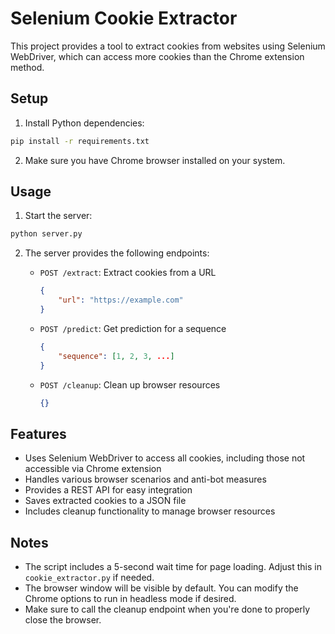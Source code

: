 # Selenium Cookie Extractor

This project provides a tool to extract cookies from websites using Selenium WebDriver, which can access more cookies than the Chrome extension method.

## Setup

1. Install Python dependencies:
```bash
pip install -r requirements.txt
```

2. Make sure you have Chrome browser installed on your system.

## Usage

1. Start the server:
```bash
python server.py
```

2. The server provides the following endpoints:

   - `POST /extract`: Extract cookies from a URL
     ```json
     {
         "url": "https://example.com"
     }
     ```

   - `POST /predict`: Get prediction for a sequence
     ```json
     {
         "sequence": [1, 2, 3, ...]
     }
     ```

   - `POST /cleanup`: Clean up browser resources
     ```json
     {}
     ```

## Features

- Uses Selenium WebDriver to access all cookies, including those not accessible via Chrome extension
- Handles various browser scenarios and anti-bot measures
- Provides a REST API for easy integration
- Saves extracted cookies to a JSON file
- Includes cleanup functionality to manage browser resources

## Notes

- The script includes a 5-second wait time for page loading. Adjust this in `cookie_extractor.py` if needed.
- The browser window will be visible by default. You can modify the Chrome options to run in headless mode if desired.
- Make sure to call the cleanup endpoint when you're done to properly close the browser. 